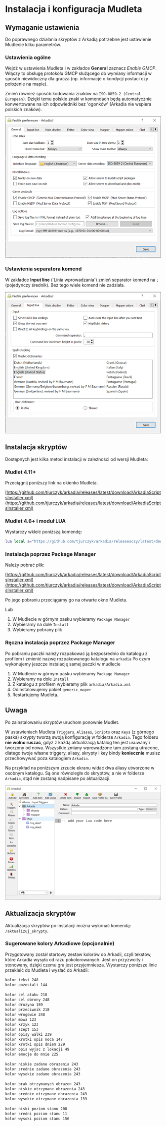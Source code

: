 # Instalacja i konfiguracja Mudleta

## Wymaganie ustawienia

Do poprawnego działania skryptów z Arkadią potrzebne jest ustawienie Mudlecie kilku parametrów.


### Ustawienia ogólne

Wejdź w ustawienia Mudleta i w zakładce **General** zaznacz _Enable GMCP_. Włączy to obsługę protokołu GMCP służącego do wymiany informacji w sposób niewidoczny dla gracza (np. informacje o kondycji postaci czy położenie na mapie).

Zmień również sposób kodowania znaków na `ISO-8859-2 (Central European)`. Dzięki temu polskie znaki w komendach będą automatycznie konwertowane na ich odpowiedniki bez 'ogonków' (Arkadia nie wspiera polskich znaków).

![Ustawienie GMCP](assets/install_gmcp.png)

### Ustawienia separatora komend

W zakładce **Input line** ('Linia wprowadzania') zmień separator komend na `;` (pojedynczy średnik). Bez tego wiele komend nie zadziała.

![Ustawienie separatora](assets/install_separator.png)

## Instalacja skryptów

Dostępnych jest kilka metod instalacji w zależności od wersji Mudleta:

### Mudlet 4.11+

Przeciągnij poniższy link na okienko Mudleta.

[https://github.com/tjurczyk/arkadia/releases/latest/download/ArkadiaScriptsInstaller.xml](https://github.com/tjurczyk/arkadia/releases/latest/download/ArkadiaScriptsInstaller.xml)

### Mudlet 4.6+ i moduł LUA

Wystarczy wkleić poniższą komendę:

```lua
lua local a="https://github.com/tjurczyk/arkadia/releasesczy/latest/download/ArkadiaScriptsInstaller.xml"local b=getMudletHomeDir().."ArkadiaScriptsInstaller.xml"downloadFile(b,a)cecho("\n<CadetBlue>(skrypty)<tomato>: Rozpoczynam instalacje skryptow\n")registerAnonymousEventHandler("sysDownloadDone",function(c,d)if d~=b then return true end;installPackage(b)end,true)clearCmdLine()
```

### Instalacja poprzez Package Manager

Należy pobrać plik:

[https://github.com/tjurczyk/arkadia/releases/latest/download/ArkadiaScriptsInstaller.xml](https://github.com/tjurczyk/arkadia/releases/latest/download/ArkadiaScriptsInstaller.xml)

Po jego pobraniu przeciągamy go na otwarte okno Mudleta.

Lub 
1. W Mudlecie w górnym pasku wybieramy `Package Manager`
2. Wybieramy na dole `Install`
3. Wybieramy pobrany plik

### Ręczna instalacja poprzez Package Manager

Po pobraniu paczki należy rozpakować ją bezpośrednio do katalogu z profilem i zmienić nazwę rozpakowanego katalogu na `arkadia`
Po czym wykonujemy jeszcze instalację samej paczki w mudlecie

1. W Mudlecie w górnym pasku wybieramy `Package Manager`
2. Wybieramy na dole `Install`
3. Z katalogu z profilem wybieramy plik `arkadia/Arkadia.xml`
4. Odinstalowujemy pakiet `generic_maper`
4. Restartujemy Mudleta.

## Uwaga

Po zainstalowaniu skryptów uruchom ponownie Mudlet.

W ustawieniach Mudleta `Triggers`, `Aliases`, `Scripts` oraz `Keys` (z górnego paska) skrypty tworzą swoją konfigurację w folderze `Arkadia`. Tego folderu **nie wolno ruszać**, gdyż z każdą aktualizacją katalog ten jest usuwany i tworzony od nowa. Wszystkie zmiany wprowadzone tam zostaną utracone, dlatego twoje własne triggery, aliasy, skrypty i key bindy **koniecznie** musisz przechowywać poza katalogiem `Arkadia`. 

Na przykład na poniższym zrzucie ekranu widać dwa aliasy utworzone w osobnym katalogu. Są one równoległe do skryptów, a nie w folderze `Arkadia`, stąd nie zostaną nadpisane po aktualizacji.

![Własne aliasy](assets/own_aliases.png)

## Aktualizacja skryptów

Aktualizacja skryptów po instalacji można wykonać komendą: `/aktualizuj_skrypty`.

### Sugerowane kolory Arkadiowe (opcjonalnie)

Przygotowany został startowy zestaw kolorów do Arkadii, czyli tekstów, które Arkadia wysyła od razu pokolorowanych. Jest on przyzwoity i stonowany, dzięki czemu gra jest przyjemniesza. Wystarczy poniższe linie przekleić do Mudleta i wysłać do Arkadii:

```
kolor tekst 248
kolor pozostali 144

kolor cel ataku 218
kolor cel obrony 248
kolor druzyna 189
kolor przeciwnik 218
kolor wrogowie 248
kolor mowa 123
kolor krzyk 123
kolor szept 153
kolor opisy walki 239
kolor krotki opis noca 147
kolor krotki opis dniem 229
kolor opis wyjsc z lokacji 49
kolor emocje do mnie 225

kolor niskie zadane obrazenia 243
kolor srednie zadane obrazenia 243
kolor wysokie zadane obrazenia 243

kolor brak otrzymanych obrazen 243
kolor niskie otrzymane obrazenia 243
kolor srednie otrzymane obrazenia 243
kolor wysokie otrzymane obrazenia 139

kolor niski poziom stanu 208
kolor sredni poziom stanu 11
kolor wysoki poziom stanu 156
```